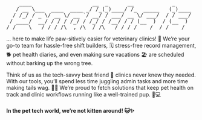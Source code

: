 <pre style="text-align:center">
    ____                   __  _      __            _              
   / __ \___  ____  ____ _/ /_(_)____/ /_  _____   (_)____         
  / /_/ / _ \/ __ \/ __ `/ __/ / ___/ __ \/ ___/  / / ___/         
 / ____/  __/ / / / /_/ / /_/ / /__/ / / (__  )  / (__  )    _ _ _ 
/_/    \___/_/ /_/\__,_/\__/_/\___/_/ /_/____/  /_/____/    (_|_|_)
</pre>

... here to make life paw-sitively easier for veterinary clinics! 🐾 We’re your go-to team for hassle-free shift builders, 🗓️ stress-free record management, 🐕 pet health diaries, and even making sure vacations 🏖️ are scheduled without barking up the wrong tree.         

Think of us as the tech-savvy best friend 🦴 clinics never knew they needed. With our tools, you’ll spend less time juggling admin tasks and more time making tails wag. 🐕‍🦺 We’re proud to fetch solutions that keep pet health on track and clinic workflows running like a well-trained pup. 🐶💻

#### In the pet tech world, we’re not kitten around! 🐱✨
